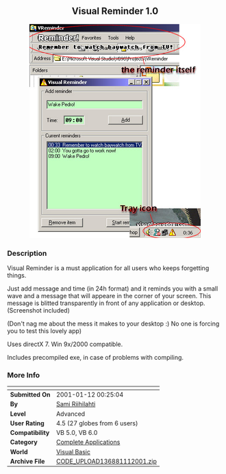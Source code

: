 ﻿<div align="center">

## Visual Reminder 1\.0

<img src="PIC20011111845428806.jpg">
</div>

### Description

Visual Reminder is a must application for all users who keeps forgetting things.

Just add message and time (in 24h format) and it reminds you with a small wave and a message that will appeare in the corner of your screen. This message is blitted transparently in front of any application or desktop. (Screenshot included)

(Don't nag me about the mess it makes to your desktop :) No one is forcing you to test this lovely app)

Uses directX 7. Win 9x/2000 compatible.

Includes precompiled exe, in case of problems with compiling.
 
### More Info
 


<span>             |<span>
---                |---
**Submitted On**   |2001-01-12 00:25:04
**By**             |[Sami Riihilahti](https://github.com/Planet-Source-Code/PSCIndex/blob/master/ByAuthor/sami-riihilahti.md)
**Level**          |Advanced
**User Rating**    |4.5 (27 globes from 6 users)
**Compatibility**  |VB 5\.0, VB 6\.0
**Category**       |[Complete Applications](https://github.com/Planet-Source-Code/PSCIndex/blob/master/ByCategory/complete-applications__1-27.md)
**World**          |[Visual Basic](https://github.com/Planet-Source-Code/PSCIndex/blob/master/ByWorld/visual-basic.md)
**Archive File**   |[CODE\_UPLOAD136881112001\.zip](https://github.com/Planet-Source-Code/sami-riihilahti-visual-reminder-1-0__1-14357/archive/master.zip)








